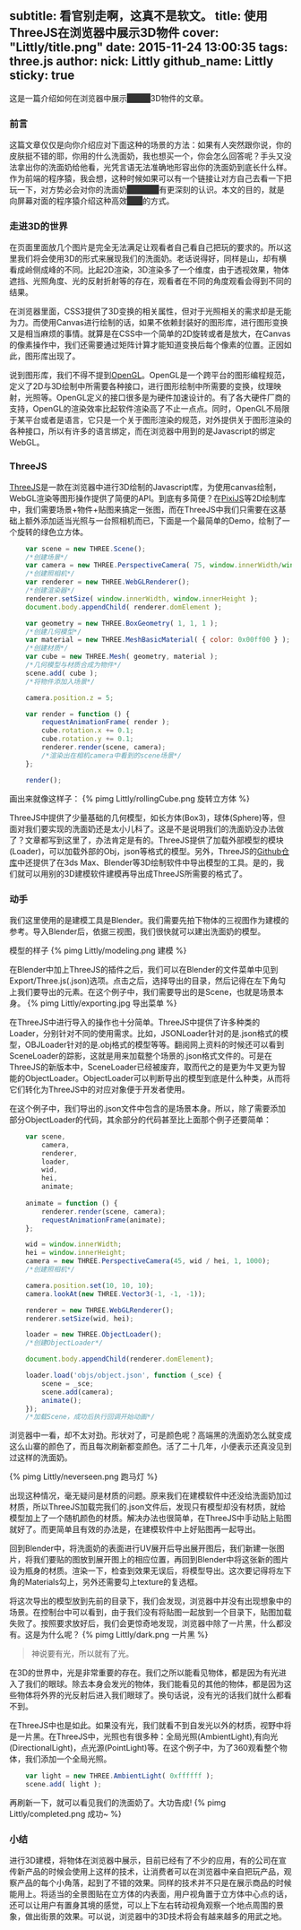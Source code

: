 subtitle: 看官别走啊，这真不是软文。
title: 使用ThreeJS在浏览器中展示3D物件
cover: "Littly/title.png"
date: 2015-11-24 13:00:35
tags: three.js
author: 
	nick: Littly
	github_name: Littly
sticky: true
---
这是一篇介绍如何在浏览器中展示<del style="background-color: #333!important;color: #333 !important;">洗面奶</del>3D物件的文章。
<!-- more --> 

### 前言

这篇文章仅仅是向你介绍应对下面这种的场景的方法：如果有人突然跟你说，你的皮肤挺不错的耶，你用的什么洗面奶，我也想买一个，你会怎么回答呢？手头又没法拿出你的洗面奶给他看，光凭言语无法准确地形容出你的洗面奶到底长什么样。作为前端的程序猿，我会想，这种时候如果可以有一个链接让对方自己去看一下把玩一下，对方势必会对你的洗面奶<del style="background-color: #333!important;color: #333 !important;">高Bigger</del>有更深刻的认识。本文的目的，就是向屏幕对面的程序猿介绍这种高效<del style="background-color: #333!important;color: #333 !important;">搞笑</del>的方式。


### 走进3D的世界

在页面里面放几个图片是完全无法满足让观看者自己看自己把玩的要求的。所以这里我们将会使用3D的形式来展现我们的洗面奶。老话说得好，同样是山，却有横看成岭侧成峰的不同。比起2D渲染，3D渲染多了一个维度，由于透视效果，物体遮挡、光照角度、光的反射折射等的存在，观看者在不同的角度观看会得到不同的结果。

在浏览器里面，CSS3提供了3D变换的相关属性，但对于光照相关的需求却是无能为力。而使用Canvas进行绘制的话，如果不依赖封装好的图形库，进行图形变换又是相当麻烦的事情。就算是在CSS中一个简单的2D旋转或者是放大，在Canvas的像素操作中，我们还需要通过矩阵计算才能知道变换后每个像素的位置。正因如此，图形库出现了。

说到图形库，我们不得不提到[OpenGL](http://www.opengl.org)。OpenGL是一个跨平台的图形编程规范，定义了2D与3D绘制中所需要各种接口，进行图形绘制中所需要的变换，纹理映射，光照等。OpenGL定义的接口很多是为硬件加速设计的。有了各大硬件厂商的支持，OpenGL的渲染效率比起软件渲染高了不止一点点。同时，OpenGL不局限于某平台或者是语言，它只是一个关于图形渲染的规范，对外提供关于图形渲染的各种接口，所以有许多的语言绑定，而在浏览器中用到的是Javascript的绑定WebGL。

### ThreeJS

[ThreeJS](http://threejs.org/)是一款在浏览器中进行3D绘制的Javascript库，为使用canvas绘制，WebGL渲染等图形操作提供了简便的API。到底有多简便？在[PixiJS](http://www.pixijs.com)等2D绘制库中，我们需要场景+物件+贴图来搞定一张图，而在ThreeJS中我们只需要在这基础上额外添加适当光照与一台照相机而已，下面是一个最简单的Demo，绘制了一个旋转的绿色立方体。

```javascript
	var scene = new THREE.Scene();
	/*创建场景*/
	var camera = new THREE.PerspectiveCamera( 75, window.innerWidth/window.innerHeight, 0.1, 1000 );
	/*创建照相机*/
	var renderer = new THREE.WebGLRenderer();
	/*创建渲染器*/
	renderer.setSize( window.innerWidth, window.innerHeight );
	document.body.appendChild( renderer.domElement );

	var geometry = new THREE.BoxGeometry( 1, 1, 1 );
	/*创建几何模型*/
	var material = new THREE.MeshBasicMaterial( { color: 0x00ff00 } );
	/*创建材质*/
	var cube = new THREE.Mesh( geometry, material );
	/*几何模型与材质合成为物件*/
	scene.add( cube );
	/*将物件添加入场景*/

	camera.position.z = 5;

	var render = function () {
		requestAnimationFrame( render );
		cube.rotation.x += 0.1;
		cube.rotation.y += 0.1;
		renderer.render(scene, camera);
		/*渲染出在相机camera中看到的scene场景*/
	};

	render();
```

画出来就像这样子：
{% pimg Littly/rollingCube.png 旋转立方体 %}

ThreeJS中提供了少量基础的几何模型，如长方体(Box3)，球体(Sphere)等，但面对我们要实现的洗面奶还是太小儿科了。这是不是说明我们的洗面奶没办法做了？文章都写到这里了，办法肯定是有的。ThreeJS提供了加载外部模型的模块(Loader)，可以加载外部的Obj，json等格式的模型。另外，ThreeJS的[Github仓库](https://github.com/mrdoob/three.js/tree/master/utils/exporters)中还提供了在3ds Max、Blender等3D绘制软件中导出模型的工具。是的，我们就可以用别的3D建模软件建模再导出成ThreeJS所需要的格式了。

### 动手

我们这里使用的是建模工具是Blender。我们需要先拍下物体的三视图作为建模的参考。导入Blender后，依据三视图，我们很快就可以建出洗面奶的模型。

模型的样子
{% pimg Littly/modeling.png 建模 %}

在Blender中加上ThreeJS的插件之后，我们可以在Blender的文件菜单中见到Export/Three.js(.json)选项。点击之后，选择导出的目录，然后记得在左下角勾上我们要导出的元素。在这个例子中，我们需要导出的是Scene，也就是场景本身。
{% pimg Littly/exporting.jpg 导出菜单 %}

在ThreeJS中进行导入的操作也十分简单。ThreeJS中提供了许多种类的Loader，分别针对不同的使用需求。比如，JSONLoader针对的是.json格式的模型，OBJLoader针对的是.obj格式的模型等等。翻阅网上资料的时候还可以看到SceneLoader的踪影，这就是用来加载整个场景的.json格式文件的。可是在ThreeJS的新版本中，SceneLoader已经被废弃，取而代之的是更为牛叉更为智能的ObjectLoader。ObjectLoader可以判断导出的模型到底是什么种类，从而将它们转化为ThreeJS中的对应对象便于开发者使用。

在这个例子中，我们导出的.json文件中包含的是场景本身。所以，除了需要添加部分ObjectLoader的代码，其余部分的代码甚至比上面那个例子还要简单：

```javascript
	var scene,
		camera,
		renderer,
		loader,
		wid,
		hei,
		animate;
		
	animate = function () {
		renderer.render(scene, camera);
		requestAnimationFrame(animate);
	};

	wid = window.innerWidth;
	hei = window.innerHeight;
	camera = new THREE.PerspectiveCamera(45, wid / hei, 1, 1000);
	/*创建照相机*/

	camera.position.set(10, 10, 10);
	camera.lookAt(new THREE.Vector3(-1, -1, -1));

	renderer = new THREE.WebGLRenderer();
	renderer.setSize(wid, hei);

	loader = new THREE.ObjectLoader();
	/*创建ObjectLoader*/

	document.body.appendChild(renderer.domElement);

	loader.load('objs/object.json', function (_sce) {
		scene = _sce;
		scene.add(camera);
		animate();
	});
	/*加载Scene，成功后执行回调开始动画*/
```
	
浏览器中一看，却不太对劲。形状对了，可是颜色呢？高端黑的洗面奶怎么就变成这么山寨的颜色了，而且每次刷新都变颜色。活了二十几年，小便表示还真没见到过这样的洗面奶。

{% pimg Littly/neverseen.png 跑马灯 %}

出现这种情况，毫无疑问是材质的问题。原来我们在建模软件中还没给洗面奶加过材质，所以ThreeJS加载完我们的.json文件后，发现只有模型却没有材质，就给模型加上了一个随机颜色的材质。解决办法也很简单，在ThreeJS中手动贴上贴图就好了。而更简单且有效的办法是，在建模软件中上好贴图再一起导出。

回到Blender中，将洗面奶的表面进行UV展开后导出展开图后，我们新建一张图片，将我们要贴的图放到展开图上的相应位置，再回到Blender中将这张新的图片设为瓶身的材质。渲染一下，检查到效果无误后，将模型导出。这次要记得将左下角的Materials勾上，另外还需要勾上texture的复选框。

将这次导出的模型放到先前的目录下，我们会发现，浏览器中并没有出现想象中的场景。在控制台中可以看到，由于我们没有将贴图一起放到一个目录下，贴图加载失败了。按照要求放好后，我们会更惊奇地发现，浏览器中除了一片黑，什么都没有。这是为什么呢？
{% pimg Littly/dark.png 一片黑 %}

> 神说要有光，所以就有了光。

在3D的世界中，光是非常重要的存在。我们之所以能看见物体，都是因为有光进入了我们的眼球。除去本身会发光的物体，我们能看见的其他的物体，都是因为这些物体将外界的光反射后进入我们眼球了。换句话说，没有光的话我们就什么都看不到。

在ThreeJS中也是如此。如果没有光，我们就看不到自发光以外的材质，视野中将是一片黑。在ThreeJS中，光照也有很多种：全局光照(AmbientLight),有向光(DirectionalLight)，点光源(PointLight)等。在这个例子中，为了360观看整个物体，我们添加一个全局光照。

```javascript
	var light = new THREE.AmbientLight( 0xffffff );
	scene.add( light );
```
	
再刷新一下，就可以看见我们的洗面奶了。大功告成!
{% pimg Littly/completed.png 成功~ %}


### 小结

进行3D建模，将物体在浏览器中展示，目前已经有了不少的应用，有的公司在宣传新产品的时候会使用上这样的技术，让消费者可以在浏览器中亲自把玩产品，观察产品的每个小角落，起到了不错的效果。同样的技术并不只是在展示商品的时候能用上。将适当的全景图贴在立方体的内表面，用户视角置于立方体中心点的话，还可以让用户有置身其境的感觉，可以上下左右转动视角观察一个地点周围的景象，做出街景的效果。可以说，浏览器中的3D技术将会有越来越多的用武之地。
